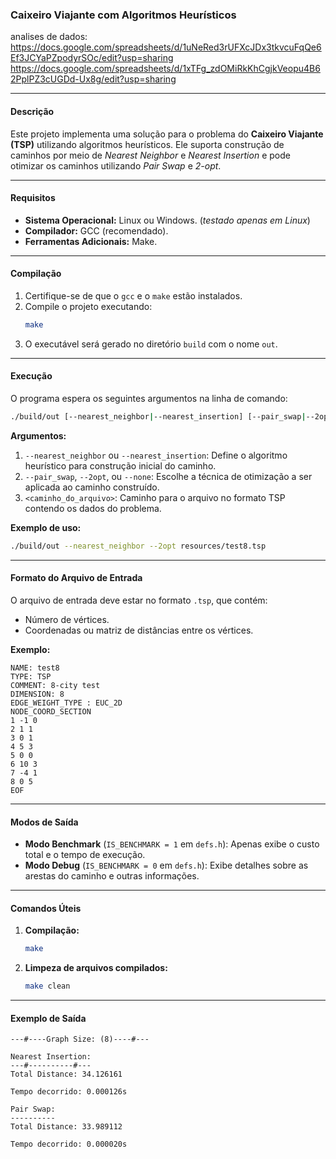 ### Caixeiro Viajante com Algoritmos Heurísticos

analises de dados:
https://docs.google.com/spreadsheets/d/1uNeRed3rUFXcJDx3tkvcuFqQe6Ef3JCYaPZpodyrSOc/edit?usp=sharing
https://docs.google.com/spreadsheets/d/1xTFg_zdOMiRkKhCgjkVeopu4B62PplPZ3cUGDd-Ux8g/edit?usp=sharing

---

#### **Descrição**
Este projeto implementa uma solução para o problema do **Caixeiro Viajante (TSP)** utilizando algoritmos heurísticos. Ele suporta construção de caminhos por meio de *Nearest Neighbor* e *Nearest Insertion* e pode otimizar os caminhos utilizando *Pair Swap* e *2-opt*.

---

#### **Requisitos**
- **Sistema Operacional:** Linux ou Windows. (_testado apenas em Linux_)
- **Compilador:** GCC (recomendado).
- **Ferramentas Adicionais:** Make.

---

#### **Compilação**
1. Certifique-se de que o `gcc` e o `make` estão instalados.
2. Compile o projeto executando:
   ```bash
   make
   ```
3. O executável será gerado no diretório `build` com o nome `out`.

---

#### **Execução**
O programa espera os seguintes argumentos na linha de comando:
```bash
./build/out [--nearest_neighbor|--nearest_insertion] [--pair_swap|--2opt|--none] <caminho_do_arquivo>
```

**Argumentos:**
1. `--nearest_neighbor` ou `--nearest_insertion`: Define o algoritmo heurístico para construção inicial do caminho.
2. `--pair_swap`, `--2opt`, ou `--none`: Escolhe a técnica de otimização a ser aplicada ao caminho construído.
3. `<caminho_do_arquivo>`: Caminho para o arquivo no formato TSP contendo os dados do problema.

**Exemplo de uso:**
```bash
./build/out --nearest_neighbor --2opt resources/test8.tsp
```

---

#### **Formato do Arquivo de Entrada**
O arquivo de entrada deve estar no formato `.tsp`, que contém:
- Número de vértices.
- Coordenadas ou matriz de distâncias entre os vértices.

**Exemplo:**
```text
NAME: test8
TYPE: TSP
COMMENT: 8-city test
DIMENSION: 8
EDGE_WEIGHT_TYPE : EUC_2D
NODE_COORD_SECTION
1 -1 0
2 1 1
3 0 1
4 5 3
5 0 0
6 10 3
7 -4 1
8 0 5
EOF
```

---

#### **Modos de Saída**
- **Modo Benchmark** (`IS_BENCHMARK = 1` em `defs.h`): Apenas exibe o custo total e o tempo de execução.
- **Modo Debug** (`IS_BENCHMARK = 0` em `defs.h`): Exibe detalhes sobre as arestas do caminho e outras informações.

---

#### **Comandos Úteis**
1. **Compilação:**
   ```bash
   make
   ```
2. **Limpeza de arquivos compilados:**
   ```bash
   make clean
   ```

---

#### **Exemplo de Saída**
```text
---#----Graph Size: (8)----#---

Nearest Insertion:
---#----------#---
Total Distance: 34.126161

Tempo decorrido: 0.000126s

Pair Swap:
----------
Total Distance: 33.989112

Tempo decorrido: 0.000020s
```
